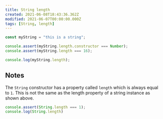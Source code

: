 ```yaml
---
title: String length
created: 2021-06-08T18:43:36.362Z
modified: 2021-06-07T00:00:00.000Z
tags: [String, length]
---
```


```js
const myString = "this is a string";

console.assert(myString.length.constructor === Number);
console.assert(myString.length === 16);

console.log(myString.length);
```

## Notes

The `String` constructor has a property called `length` which is always equal to `1`. This is not the same as the length property of a string instance as shown above.

```js
console.assert(String.length === 1);
console.log(String.length)
```